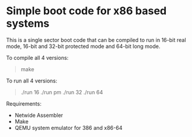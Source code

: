 # Simple boot code for x86 based systems

This is a single sector boot code that can be compiled to run in 16-bit real mode, 16-bit and 32-bit protected mode and 64-bit long mode.

To compile all 4 versions:

> make

To run all 4 versions:

> ./run 16
> ./run pm
> ./run 32
> ./run 64

Requirements:

* Netwide Assembler
* Make
* QEMU system emulator for 386 and x86-64

